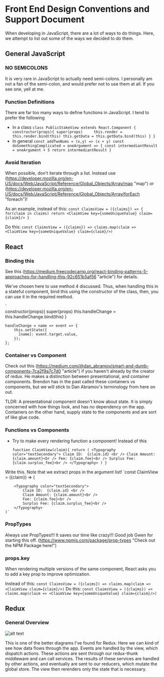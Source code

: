 # Front End Design Conventions and Support Document

When developing in JavaScript, there are a lot of ways to do things. Here, we attempt to list out 
some of the ways we decided to do them.

## General JavaScript

### NO SEMICOLONS
It is very rare in JavaScript to actually need semi-colons. I personally am not a fan of the
semi-colon, and would prefer not to use them at all. If you see one, yell at me. 

### Function Definitions
There are far too many ways to define functions in JavaScript. I tend to prefer the following

* In a class
`class PublicStakeView extends React.Component {
    constructor(props){
        super(props)    
        this.render = this.render.bind(this)
        this.getData = this.getData.bind(this)
    }
}`
* In general
`const addTwoNums = (x,y) => (x + y)
const doSomethingComplicated = oneArgument => {
    const intermediantResult = oneArgument + 5
    return intermediantResult
}`

### Avoid Iteration
When possible, don't iterate through a list. Instead use (https://developer.mozilla.org/en-US/docs/Web/JavaScript/Reference/Global_Objects/Array/map "map") or (https://developer.mozilla.org/en-US/docs/Web/JavaScript/Reference/Global_Objects/Array/forEach "foreach")!

As an example, instead of this:
`const ClaimsView = ({claims}) => {
    for(claim in claims)
        return <ClaimView key={someUniqueValue} claim={claim}/>
}`

Do this:
`const ClaimsView = ({claims}) => claims.map(claim => <ClaimView key={someUniqueValue} claim={claim}/>)`




## React

### Binding this

See this (https://medium.freecodecamp.org/react-binding-patterns-5-approaches-for-handling-this-92c651b5af56 "article") for details. 

We've chosen here to use method 4 discussed. Thus, when handling this in a stateful component, 
bind this using the constructor of the class, then, you can use it in the required method.

`   
constructor(props){
        super(props)
        this.handleChange = this.handleChange.bind(this)
    }

    handleChange = name => event => {
        this.setState({
          [name]: event.target.value,
        });
    };


### Container vs Component

Check out this (https://medium.com/@dan_abramov/smart-and-dumb-components-7ca2f9a7c7d0 "article") if you haven't already by the creator of redux. He makes a distinction between presentational, and container components. Brendon has in the past called these containers vs components, but we will stick to Dan Abramov's terminology from here on out. 
 
TLDR: A presentational component doesn't know about state. It is simply concerned with how things look, and has no dependency on the app. Containers on the other hand, supply state to the components and are sort of like glue code.


### Functions vs Components

* Try to make every rendering function a component!
Instead of this

    `function ClaimView(claim){
        return (
            <Typography color="textSecondary">
                Claim ID:  {claim.id} <br />
                Claim Amount: {claim.amount}<br />
                Fee: {claim.fee}<br />
                Surplus Fee: {claim.surplus_fee}<br />
            </Typography>
        )
    }`

Write this. Note that we extract props in the argument list!
    `const ClaimView = ({claim}) => (

        <Typography color="textSecondary">
            Claim ID:  {claim.id} <br />
            Claim Amount: {claim.amount}<br />
            Fee: {claim.fee}<br />
            Surplus Fee: {claim.surplus_fee}<br />
        </Typography>
    )`

### PropTypes
Always use PropTypes!!! It saves our time like crazy!!! Good job Gwen for starting this off.
(https://www.npmjs.com/package/prop-types "Check out the NPM Package here!")

### props.key
When rendering multiple versions of the same component, React asks you to add a key prop to improve optimization.

Instead of this: `const ClaimsView = ({claims}) => claims.map(claim => <ClaimView claim={claim}/>)`
Do this: `const ClaimsView = ({claims}) => claims.map(claim => <ClaimView key={someUniqueValue} claim={claim}/>)`

## Redux

### General Overview
![alt text](https://camo.githubusercontent.com/9de527b9432cc9244dc600875b46b43311918b59/68747470733a2f2f73332e616d617a6f6e6177732e636f6d2f6d656469612d702e736c69642e65732f75706c6f6164732f3336343831322f696d616765732f323438343739302f415243482d5265647578322d657874656e6465642d7265616c2d6465636c657261746976652e676966 "Logo Title Text 1")

This is one of the better diagrams I've found for Redux. Here we can kind of see how data flows through the app.
Events are handled by the view, which dispatch actions. These actions are sent through our redux-thunk middleware and can call services. The results of these services are handled by other actions, and eventually are sent to our reducers, which mutate the global store. The view then rerenders only the state that is necessary.
